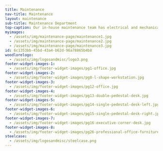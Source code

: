 ```yaml
---
title: Maintenance
nav-title: Maintenance
layout: maintenance
sub-title: Maintenance Department
top-caption: Our in-house maintenance team has electrical and mechanical expertise. Metal welding and cutting capabilities, and an extensive spare parts equipment library, ensure that things keep running smoothly around the clock.
myimages:
  - /assets/img/maintenance-page/maintenance1.jpg
  - /assets/img/maintenance-page/maintenance2.jpg
  - /assets/img/maintenance-page/maintenance3.jpg
id: 6c1353bb-45bd-43a4-b62d-96a78865b4b8
woodlorelogo:
  - /assets/img/logosandmisc/logo3.png
footer-widget-images-1:
  - /assets/img/footer-widget-images/pg1-office.jpg
footer-widget-images-2:
  - /assets/img/footer-widget-images/pg8-l-shape-workstation.jpg
footer-widget-images-3:
  - /assets/img/footer-widget-images/pg12-office.jpg
footer-widget-images-4:
  - /assets/img/footer-widget-images/pg13-double-pedestal-desk.jpg
footer-widget-images-5:
  - /assets/img/footer-widget-images/pg14-single-pedestal-desk-left.jpg
footer-widget-images-6:
  - /assets/img/footer-widget-images/pg15-single-pedestal-desk-right.jpg
footer-widget-images-7:
  - /assets/img/footer-widget-images/pg16-executive-corner-desk.jpg
footer-widget-images-8:
  - /assets/img/footer-widget-images/pg26-professional-office-furniture.jpg
steelcase:
  - /assets/img/logosandmisc/steelcase.png
---
```

